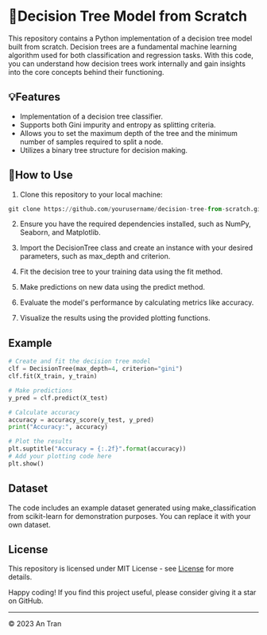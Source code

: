 # 🌳Decision Tree Model from Scratch
This repository contains a Python implementation of a decision tree model built from scratch. Decision trees are a fundamental machine learning algorithm used for both classification and regression tasks. With this code, you can understand how decision trees work internally and gain insights into the core concepts behind their functioning.

## 💡Features
- Implementation of a decision tree classifier.
- Supports both Gini impurity and entropy as splitting criteria.
- Allows you to set the maximum depth of the tree and the minimum number of samples required to split a node.
- Utilizes a binary tree structure for decision making.

## 🚀How to Use
1. Clone this repository to your local machine:
```python
git clone https://github.com/yourusername/decision-tree-from-scratch.git
```
2. Ensure you have the required dependencies installed, such as NumPy, Seaborn, and Matplotlib.

3. Import the DecisionTree class and create an instance with your desired parameters, such as max_depth and criterion.

4. Fit the decision tree to your training data using the fit method.

5. Make predictions on new data using the predict method.

6. Evaluate the model's performance by calculating metrics like accuracy.

7. Visualize the results using the provided plotting functions.

## Example
```python
# Create and fit the decision tree model
clf = DecisionTree(max_depth=4, criterion="gini")
clf.fit(X_train, y_train)

# Make predictions
y_pred = clf.predict(X_test)

# Calculate accuracy
accuracy = accuracy_score(y_test, y_pred)
print("Accuracy:", accuracy)

# Plot the results
plt.suptitle("Accuracy = {:.2f}".format(accuracy))
# Add your plotting code here
plt.show()
```
## Dataset
The code includes an example dataset generated using make_classification from scikit-learn for demonstration purposes. You can replace it with your own dataset.

## License
This repository is licensed under MIT License - see [License](LICENSE) for more details.

Happy coding! If you find this project useful, please consider giving it a star on GitHub.
___________________________________

<p>&copy; 2023 An Tran</p>

